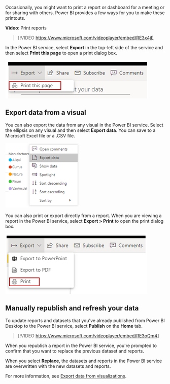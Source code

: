 Occasionally, you might want to print a report or dashboard for a meeting or for sharing with others. Power BI provides a few ways for you to make these printouts.

**Video**: Print reports
> [!VIDEO https://www.microsoft.com/videoplayer/embed/RE3x4jI]

In the Power BI service, select **Export** in the top-left side of the service and then select **Print this page** to open a print dialog box. 

![Screenshot of the "Print this page option.](../media/03-power-bi-desktop-print.png)

## Export data from a visual
You can also export the data from any visual in the Power BI service. Select the ellipsis on any visual and then select **Export data**. You can save to a Microsoft Excel file or a .CSV file.

![Screenshot of the "Export data" option](../media/03-power-bi-desktop-export-data.png)

You can also print or export directly from a report. When you are viewing a report in the Power BI service, select **Export > Print** to open the print dialog box.

![Screenshot of the "Export", "Print" option.](../media/03-power-bi-desktop-print-report.png)

## Manually republish and refresh your data

To update reports and datasets that you've already published from Power BI Desktop to the Power BI service, select **Publish** on the **Home** tab.

> [!VIDEO https://www.microsoft.com/videoplayer/embed/RE3oQm4]

When you republish a report in the Power BI service, you're prompted to confirm that you want to replace the previous dataset and reports.

When you select **Replace**, the datasets and reports in the Power BI service are overwritten with the new datasets and reports.

For more information, see [Export data from visualizations](https://docs.microsoft.com/power-bi/visuals/power-bi-visualization-export-data/?azure-portal=true).
